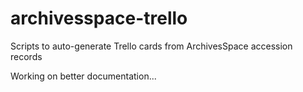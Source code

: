 # archivesspace-trello
Scripts to auto-generate Trello cards from ArchivesSpace accession records

Working on better documentation...
